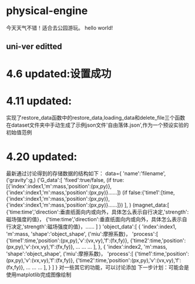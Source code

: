 # physical-engine
今天天气不错！适合去公园游玩。
hello world!
## uni-ver editted
# 4.6 updated:设置成功
# 4.11 updated:
实现了restore_data函数中的restore_data,loading_data和delete_file三个函数
在dataset文件夹中手动生成了示例json文件'自由落体.json',作为一个预设实验的初始值范例
# 4.20 updated:
最新通过讨论得到的存储数据的结构如下：
data={
    'name':'filename',
    ('gravity':g,)
    ('G_data':[
            'fixed':true/false,
            (if true:[{'index':index1,'m':mass,'position':(px,py)},{'index':index1,'m':mass,'position':(px,py)}……])
            (if false:{'time1':[time,{'index':index1,'m':mass,'position':(px,py)},{'index':index1,'m':mass,'position':(px,py)}……]})
        ],
    )
    (magnet_data:[
            {'time:time','direction':垂直纸面向内或向外，具体怎么表示自行决定,'strength':磁场强度的值}，
            {'time:time','direction':垂直纸面向内或向外，具体怎么表示自行决定,'strength':磁场强度的值}，……
        ]
    )
    'object_data':[
        {
            'index':index1,
            'm':mass,
            'shape':'object_shape',
            ('miu':摩擦系数)，
            'process':[
                {'time1':time,'position':(px,py),'v':(vx,vy),'f':(fx,fy)},
                {'time2':time,'position':(px,py),'v':(vx,vy),'f':(fx,fy)},
                …
                …
                …
            ],
        },
        {
            'index':index2,
            'm':mass,
            'shape':'object_shape',
            ('miu':摩擦系数)，
            'process':[
                {'time1':time,'position':(px,py),'v':(vx,vy),'f':(fx,fy)},
                {'time2':time,'position':(px,py),'v':(vx,vy),'f':(fx,fy)},
                …
                …
                …
            ],
        }
    ]
}
对一些其它的功能，可以讨论添加
下一步计划：可能会是使用matplotlib完成图像绘制
